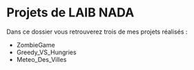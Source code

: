 # Projets de LAIB NADA

Dans ce dossier vous retrouverez trois de mes projets réalisés :
* ZombieGame
* Greedy_VS_Hungries
* Meteo_Des_Villes